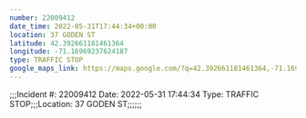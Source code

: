 ```yaml
---
number: 22009412
date_time: 2022-05-31T17:44:34+00:00
location: 37 GODEN ST
latitude: 42.392661181461364
longitude: -71.16969237624187
type: TRAFFIC STOP
google_maps_link: https://maps.google.com/?q=42.392661181461364,-71.16969237624187
---
```


;;;Incident #: 22009412  Date: 2022-05-31 17:44:34   Type: TRAFFIC STOP;;;Location: 37 GODEN ST;;;;;;
